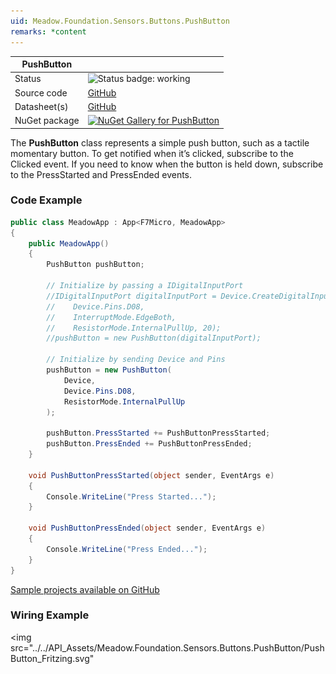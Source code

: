 ```yaml
---
uid: Meadow.Foundation.Sensors.Buttons.PushButton
remarks: *content
---
```


| PushButton | |
|--------|--------|
| Status | <img src="https://img.shields.io/badge/Working-brightgreen" style="width: auto; height: -webkit-fill-available;" alt="Status badge: working" /> |
| Source code | [GitHub](https://github.com/WildernessLabs/Meadow.Foundation/tree/main/Source/Meadow.Foundation.Core/Sensors/Buttons) |
| Datasheet(s) | [GitHub](https://github.com/WildernessLabs/Meadow.Foundation/tree/main/Source/Meadow.Foundation.Peripherals/Audio.Mp3.Yx5300/Datasheet) |
| NuGet package | <a href="https://www.nuget.org/packages/Meadow.Foundation/" target="_blank"><img src="https://img.shields.io/nuget/v/Meadow.Foundation.svg?label=Meadow.Foundation" alt="NuGet Gallery for PushButton" /></a> |

The **PushButton** class represents a simple push button, such as a tactile momentary button. To get notified when it’s clicked, subscribe to the Clicked event. If you need to know when the button is held down, subscribe to the PressStarted and PressEnded events.

### Code Example

```csharp
public class MeadowApp : App<F7Micro, MeadowApp>
{
    public MeadowApp()
    {
        PushButton pushButton;

        // Initialize by passing a IDigitalInputPort
        //IDigitalInputPort digitalInputPort = Device.CreateDigitalInputPort(
        //    Device.Pins.D08, 
        //    InterruptMode.EdgeBoth, 
        //    ResistorMode.InternalPullUp, 20);
        //pushButton = new PushButton(digitalInputPort);

        // Initialize by sending Device and Pins
        pushButton = new PushButton(
            Device,
            Device.Pins.D08,
            ResistorMode.InternalPullUp
        );

        pushButton.PressStarted += PushButtonPressStarted;
        pushButton.PressEnded += PushButtonPressEnded;
    }

    void PushButtonPressStarted(object sender, EventArgs e)
    {
        Console.WriteLine("Press Started...");
    }

    void PushButtonPressEnded(object sender, EventArgs e)
    {
        Console.WriteLine("Press Ended...");
    }
}
```

[Sample projects available on GitHub](https://github.com/WildernessLabs/Meadow.Foundation/tree/master/Source/Meadow.Foundation.Core.Samples) 

### Wiring Example

<img src="../../API_Assets/Meadow.Foundation.Sensors.Buttons.PushButton/PushButton_Fritzing.svg" 

